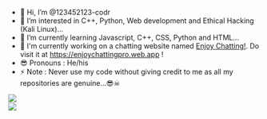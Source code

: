 - 👋 Hi, I’m @123452123-codr
- 👀 I’m interested in C++, Python, Web development and Ethical Hacking (Kali Linux)...
- 🌱 I’m currently learning Javascript, C++, CSS, Python and HTML...
- 💞️ I'm currently working on a chatting website named <a href="https://enjoychattingpro.web.app">Enjoy Chatting!</a>. Do visit it at https://enjoychattingpro.web.app !
- 😎 Pronouns : He/his
- ⚡ Note : Never use my code without giving credit to me as all my repositories are genuine...😎☠

<img src='https://github-readme-stats.vercel.app/api?username=123452123-codr&show_icons=true&theme=merko&count_private=true&line_height=40' align="left" />

<br/>
<img src='https://github-readme-stats.vercel.app/api/top-langs/?username=123452123-codr&theme=tokyonight&hide_langs_below=4' align="middle" />
